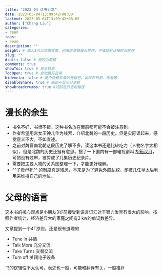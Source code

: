 ```yaml
---
title: "2023 04 读书分享"
date: 2023-05-04T13:09:42+08:00
lastmod: 2023-05-04T13:09:42+08:00
author: ["Chang Liu"]
categories: 
- read
tags: 
- read
description: ""
weight: # 输入1可以顶置文章，用来给文章展示排序，不填就默认按时间排序
slug: ""
draft: false # 是否为草稿
comments: true
showToc: true # 显示目录
TocOpen: true # 自动展开目录
hidemeta: false # 是否隐藏文章的元信息，如发布日期、作者等
disableShare: true # 底部不显示分享栏
showbreadcrumbs: true #顶部显示当前路径
---
```


# 漫长的余生

- 书名不好，书很不错。这种书名放在面前都可能不会被注意到。
- 作者希望用宫女王钟儿作为线索，介绍北魏的一段历史。但是实际读起来，感觉意义不大，不如直述。
- 之前对魏晋南北朝这段历史了解不多，读这本书还是比较吃力（人物名字太相似），但是北魏的历史还挺有意思。搜了一下国内有一部电视剧叫 [胡笳汉月](http://www.baidu.com/link?url=akjxbWw6ixiptByKVDLG2VIBI_yUExzjgByrhypkvDc1HDzHfrUvnCVa_-IS9LxsXC2D4auS8y8hPGs2NxFNrgyfiqw1Rxtx6HaL9jhK9d1R6pnMtCqOm1RQ5WSLPqrU)，可惜没有过审，被剪成了几集历史纪录片。
- 需要把主要人物的关系图整理一下，才能更好理解。
- ^^子贵母死^^ 的制度真是残忍，本来是为了避免外戚乱权，却被几任皇太后利用来维持自己的地位。

# 父母的语言

这本书的核心观点是小朋友3岁前接受到语言词汇对于智力发育有很大的影响。按照作者统计，经济差异大的家庭之间有3 kw的单词数差异。

文章提到一个4T原则，还是很有道理的

* Tune In 共情
* Talk More 充分交流
* Take Turns 交替交流
* Turn off 关闭电子设备

书的逻辑性不太认可，表述也一般，可能和翻译有关，一般推荐